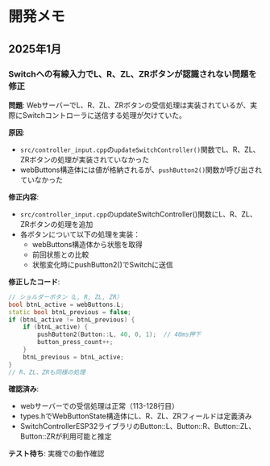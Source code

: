# 開発メモ

## 2025年1月

### Switchへの有線入力でL、R、ZL、ZRボタンが認識されない問題を修正

**問題**: WebサーバーでL、R、ZL、ZRボタンの受信処理は実装されているが、実際にSwitchコントローラに送信する処理が欠けていた。

**原因**: 
- `src/controller_input.cpp`の`updateSwitchController()`関数でL、R、ZL、ZRボタンの処理が実装されていなかった
- webButtons構造体には値が格納されるが、`pushButton2()`関数が呼び出されていなかった

**修正内容**:
- `src/controller_input.cpp`のupdateSwitchController()関数にL、R、ZL、ZRボタンの処理を追加
- 各ボタンについて以下の処理を実装：
  - webButtons構造体から状態を取得
  - 前回状態との比較
  - 状態変化時にpushButton2()でSwitchに送信

**修正したコード**:
```cpp
// ショルダーボタン（L, R, ZL, ZR）
bool btnL_active = webButtons.L;
static bool btnL_previous = false;
if (btnL_active != btnL_previous) {
    if (btnL_active) {
        pushButton2(Button::L, 40, 0, 1);  // 40ms押下
        button_press_count++;
    }
    btnL_previous = btnL_active;
}
// R、ZL、ZRも同様の処理
```

**確認済み**:
- webサーバーでの受信処理は正常（113-128行目）
- types.hでWebButtonState構造体にL、R、ZL、ZRフィールドは定義済み
- SwitchControllerESP32ライブラリのButton::L、Button::R、Button::ZL、Button::ZRが利用可能と推定

**テスト待ち**: 実機での動作確認